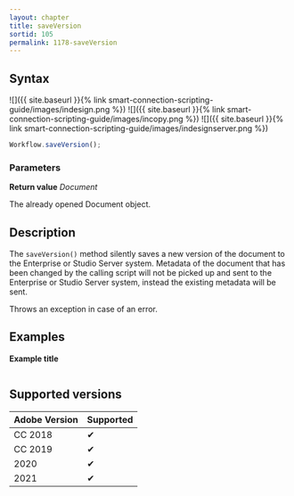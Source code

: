```yaml
---
layout: chapter
title: saveVersion
sortid: 105
permalink: 1178-saveVersion
---
```

## Syntax

![]({{ site.baseurl }}{% link smart-connection-scripting-guide/images/indesign.png %}) ![]({{ site.baseurl }}{% link smart-connection-scripting-guide/images/incopy.png %}) ![]({{ site.baseurl }}{% link smart-connection-scripting-guide/images/indesignserver.png %})
```javascript
Workflow.saveVersion();
```

### Parameters

**Return value** *Document*

The already opened Document object.

## Description

The `saveVersion()` method silently saves a new version of the document to the Enterprise or Studio Server system. Metadata of the document that has been changed by the calling script will not be picked up and sent to the Enterprise or Studio Server system, instead the existing metadata will be sent.

Throws an exception in case of an error.

## Examples

**Example title**

```javascript

```

## Supported versions

| Adobe Version | Supported |
|---------------|-----------|
| CC 2018       | ✔         |
| CC 2019       | ✔         |
| 2020          | ✔         |
| 2021          | ✔         |